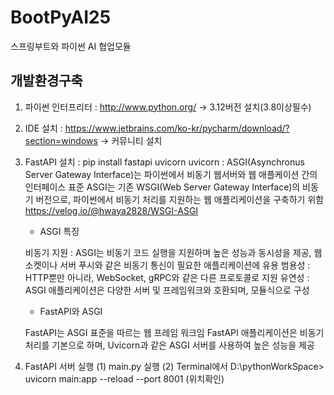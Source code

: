 # BootPyAI25
스프링부트와 파이썬 AI 협업모듈

## 개발환경구축

1. 파이썬 인터프리터 : http://www.python.org/ -> 3.12버전 설치(3.8이상필수)

2. IDE 설치 : https://www.jetbrains.com/ko-kr/pycharm/download/?section=windows -> 커뮤니티 설치

3. FastAPI 설치 : pip install fastapi uvicorn uvicorn : ASGI(Asynchronus Server Gateway Interface)는 파이썬에서 비동기 웹서버와 웹 애플케이션 간의 인터페이스 표준 ASGI는 기존 WSGI(Web Server Gateway Interface)의 비동기 버전으로, 파이썬에서 비동기 처리를 지원하는 웹 애플리케이션을 구축하기 위함 https://velog.io/@hwaya2828/WSGI-ASGI

   - ASGI 특징

   비동기 지원 : ASGI는 비동기 코드 실행을 지원하며 높은 성능과 동시성을 제공, 웹소켓이나 서버 푸시와 같은 비동기 통신이 필요한 애플리케이션에 유용
   범용성 : HTTP뿐만 아니라, WebSocket, gRPC와 같은 다른 프로토콜로 지원
   유연성 : ASGI 애플리케이션은 다양한 서버 및 프레임워크와 호환되며, 모듈식으로 구성
   
   - FastAPI와 ASGI
   
   FastAPI는 ASGI 표준을 따르는 웹 프레임 워크임
   FastAPI 애플리케이션은 비동기 처리를 기본으로 하며, Uvicorn과 같은 ASGI 서버를 사용하여 높은 성능을 제공

4. FastAPI 서버 실행
   (1) main.py 실행
   (2) Terminal에서 D:\pythonWorkSpace> uvicorn main:app --reload --port 8001 (위치확인)
